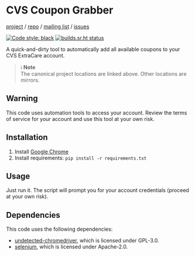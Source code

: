 # CVS Coupon Grabber

[project](https://sr.ht/~logankirkland/cvs-coupons/) / 
[repo](https://git.sr.ht/~logankirkland/cvs-coupons) / 
[mailing list](https://lists.sr.ht/~logankirkland/cvs-coupons) /
[issues](https://todo.sr.ht/~logankirkland/cvs-coupons)

[![Code style: black](https://img.shields.io/badge/code%20style-black-000000.svg)](https://github.com/psf/black)
[![builds.sr.ht status](https://builds.sr.ht/~logankirkland/cvs-coupons.svg)](https://builds.sr.ht/~logankirkland/cvs-coupons?)

A quick-and-dirty tool to automatically add all available coupons to your CVS ExtraCare account.

> ℹ️ **Note**  
> The canonical project locations are linked above. Other locations are mirrors.

## Warning
This code uses automation tools to access your account. Review the terms of service for your account and use this tool at your own risk.

## Installation
1. Install [Google Chrome](https://www.google.com/chrome/)
2. Install requirements: `pip install -r requirements.txt`

## Usage
Just run it. The script will prompt you for your account credentials (proceed at your own risk).

## Dependencies
This code uses the following dependencies:

- [undetected-chromedriver](https://github.com/ultrafunkamsterdam/undetected-chromedriver), which is licensed under GPL-3.0.
- [selenium](https://github.com/SeleniumHQ/Selenium), which is licensed under Apache-2.0.
